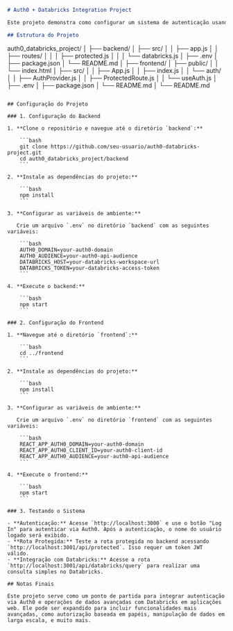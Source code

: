 ```markdown
# Auth0 + Databricks Integration Project

Este projeto demonstra como configurar um sistema de autenticação usando Auth0 e integração com Databricks. Ele inclui um frontend em React para autenticação de usuários e um backend em Node.js com Express para gerenciar a autenticação JWT e a integração com Databricks.

## Estrutura do Projeto

```
auth0_databricks_project/
│
├── backend/
│   ├── src/
│   │   ├── app.js
│   │   ├── routes/
│   │   │   ├── protected.js
│   │   │   └── databricks.js
│   ├── .env
│   ├── package.json
│   └── README.md
│
├── frontend/
│   ├── public/
│   │   └── index.html
│   ├── src/
│   │   ├── App.js
│   │   ├── index.js
│   │   └── auth/
│   │       ├── AuthProvider.js
│   │       ├── ProtectedRoute.js
│   │       └── useAuth.js
│   ├── .env
│   ├── package.json
│   └── README.md
│
└── README.md
```

## Configuração do Projeto

### 1. Configuração do Backend

1. **Clone o repositório e navegue até o diretório `backend`:**

    ```bash
    git clone https://github.com/seu-usuario/auth0-databricks-project.git
    cd auth0_databricks_project/backend
    ```

2. **Instale as dependências do projeto:**

    ```bash
    npm install
    ```

3. **Configurar as variáveis de ambiente:**

   Crie um arquivo `.env` no diretório `backend` com as seguintes variáveis:

    ```bash
    AUTH0_DOMAIN=your-auth0-domain
    AUTH0_AUDIENCE=your-auth0-api-audience
    DATABRICKS_HOST=your-databricks-workspace-url
    DATABRICKS_TOKEN=your-databricks-access-token
    ```

4. **Execute o backend:**

    ```bash
    npm start
    ```

### 2. Configuração do Frontend

1. **Navegue até o diretório `frontend`:**

    ```bash
    cd ../frontend
    ```

2. **Instale as dependências do projeto:**

    ```bash
    npm install
    ```

3. **Configurar as variáveis de ambiente:**

   Crie um arquivo `.env` no diretório `frontend` com as seguintes variáveis:

    ```bash
    REACT_APP_AUTH0_DOMAIN=your-auth0-domain
    REACT_APP_AUTH0_CLIENT_ID=your-auth0-client-id
    REACT_APP_AUTH0_AUDIENCE=your-auth0-api-audience
    ```

4. **Execute o frontend:**

    ```bash
    npm start
    ```

### 3. Testando o Sistema

- **Autenticação:** Acesse `http://localhost:3000` e use o botão "Log In" para autenticar via Auth0. Após a autenticação, o nome do usuário logado será exibido.
- **Rota Protegida:** Teste a rota protegida no backend acessando `http://localhost:3001/api/protected`. Isso requer um token JWT válido.
- **Integração com Databricks:** Acesse a rota `http://localhost:3001/api/databricks/query` para realizar uma consulta simples no Databricks.

## Notas Finais

Este projeto serve como um ponto de partida para integrar autenticação via Auth0 e operações de dados avançadas com Databricks em aplicações web. Ele pode ser expandido para incluir funcionalidades mais avançadas, como autorização baseada em papéis, manipulação de dados em larga escala, e muito mais.

```
